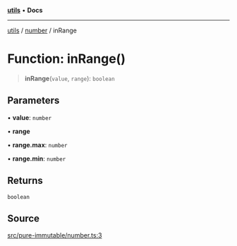 [**utils**](../../../README.md) • **Docs**

***

[utils](../../../globals.md) / [number](../README.md) / inRange

# Function: inRange()

> **inRange**(`value`, `range`): `boolean`

## Parameters

• **value**: `number`

• **range**

• **range.max**: `number`

• **range.min**: `number`

## Returns

`boolean`

## Source

[src/pure-immutable/number.ts:3](https://github.com/alpinisme/utils/blob/825f78da0ace828df12ea4d598fd95fa96ee25f5/src/pure-immutable/number.ts#L3)
